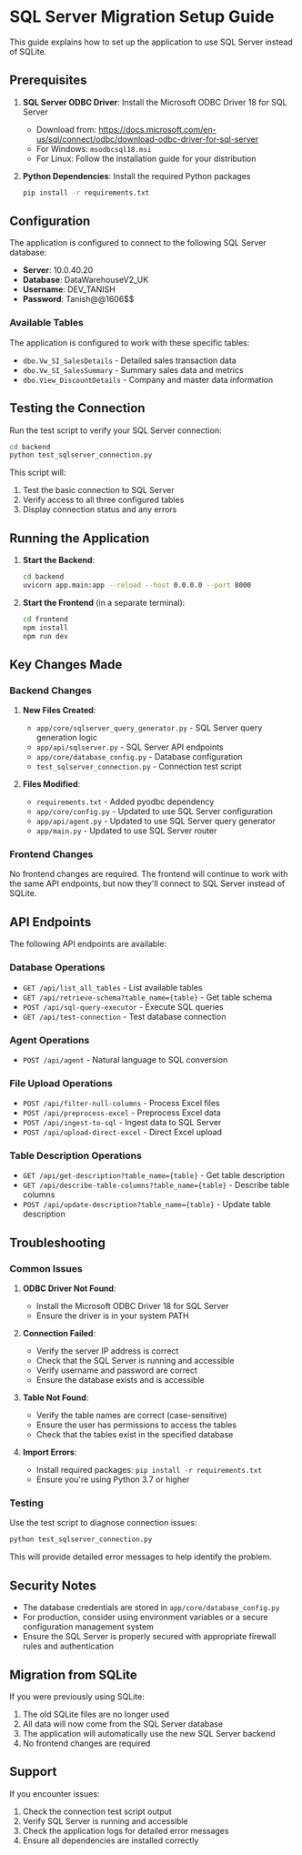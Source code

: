 # SQL Server Migration Setup Guide

This guide explains how to set up the application to use SQL Server instead of SQLite.

## Prerequisites

1. **SQL Server ODBC Driver**: Install the Microsoft ODBC Driver 18 for SQL Server
   - Download from: https://docs.microsoft.com/en-us/sql/connect/odbc/download-odbc-driver-for-sql-server
   - For Windows: `msodbcsql18.msi`
   - For Linux: Follow the installation guide for your distribution

2. **Python Dependencies**: Install the required Python packages
   ```bash
   pip install -r requirements.txt
   ```

## Configuration

The application is configured to connect to the following SQL Server database:
- **Server**: 10.0.40.20
- **Database**: DataWarehouseV2_UK
- **Username**: DEV_TANISH
- **Password**: Tanish@@1606$$

### Available Tables

The application is configured to work with these specific tables:
- `dbo.Vw_SI_SalesDetails` - Detailed sales transaction data
- `dbo.Vw_SI_SalesSummary` - Summary sales data and metrics  
- `dbo.View_DiscountDetails` - Company and master data information

## Testing the Connection

Run the test script to verify your SQL Server connection:

```bash
cd backend
python test_sqlserver_connection.py
```

This script will:
1. Test the basic connection to SQL Server
2. Verify access to all three configured tables
3. Display connection status and any errors

## Running the Application

1. **Start the Backend**:
   ```bash
   cd backend
   uvicorn app.main:app --reload --host 0.0.0.0 --port 8000
   ```

2. **Start the Frontend** (in a separate terminal):
   ```bash
   cd frontend
   npm install
   npm run dev
   ```

## Key Changes Made

### Backend Changes

1. **New Files Created**:
   - `app/core/sqlserver_query_generator.py` - SQL Server query generation logic
   - `app/api/sqlserver.py` - SQL Server API endpoints
   - `app/core/database_config.py` - Database configuration
   - `test_sqlserver_connection.py` - Connection test script

2. **Files Modified**:
   - `requirements.txt` - Added pyodbc dependency
   - `app/core/config.py` - Updated to use SQL Server configuration
   - `app/api/agent.py` - Updated to use SQL Server query generator
   - `app/main.py` - Updated to use SQL Server router

### Frontend Changes

No frontend changes are required. The frontend will continue to work with the same API endpoints, but now they'll connect to SQL Server instead of SQLite.

## API Endpoints

The following API endpoints are available:

### Database Operations
- `GET /api/list_all_tables` - List available tables
- `GET /api/retrieve-schema?table_name={table}` - Get table schema
- `POST /api/sql-query-executor` - Execute SQL queries
- `GET /api/test-connection` - Test database connection

### Agent Operations
- `POST /api/agent` - Natural language to SQL conversion

### File Upload Operations
- `POST /api/filter-null-columns` - Process Excel files
- `POST /api/preprocess-excel` - Preprocess Excel data
- `POST /api/ingest-to-sql` - Ingest data to SQL Server
- `POST /api/upload-direct-excel` - Direct Excel upload

### Table Description Operations
- `GET /api/get-description?table_name={table}` - Get table description
- `GET /api/describe-table-columns?table_name={table}` - Describe table columns
- `POST /api/update-description?table_name={table}` - Update table description

## Troubleshooting

### Common Issues

1. **ODBC Driver Not Found**:
   - Install the Microsoft ODBC Driver 18 for SQL Server
   - Ensure the driver is in your system PATH

2. **Connection Failed**:
   - Verify the server IP address is correct
   - Check that the SQL Server is running and accessible
   - Verify username and password are correct
   - Ensure the database exists and is accessible

3. **Table Not Found**:
   - Verify the table names are correct (case-sensitive)
   - Ensure the user has permissions to access the tables
   - Check that the tables exist in the specified database

4. **Import Errors**:
   - Install required packages: `pip install -r requirements.txt`
   - Ensure you're using Python 3.7 or higher

### Testing

Use the test script to diagnose connection issues:

```bash
python test_sqlserver_connection.py
```

This will provide detailed error messages to help identify the problem.

## Security Notes

- The database credentials are stored in `app/core/database_config.py`
- For production, consider using environment variables or a secure configuration management system
- Ensure the SQL Server is properly secured with appropriate firewall rules and authentication

## Migration from SQLite

If you were previously using SQLite:

1. The old SQLite files are no longer used
2. All data will now come from the SQL Server database
3. The application will automatically use the new SQL Server backend
4. No frontend changes are required

## Support

If you encounter issues:

1. Check the connection test script output
2. Verify SQL Server is running and accessible
3. Check the application logs for detailed error messages
4. Ensure all dependencies are installed correctly 